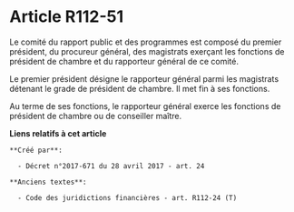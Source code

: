 # Article R112-51

Le comité du rapport public et des programmes est composé du premier président, du procureur général, des magistrats exerçant
les fonctions de président de chambre et du rapporteur général de ce comité.

Le premier président désigne le rapporteur général parmi les magistrats détenant le grade de président de chambre. Il met fin
à ses fonctions.

Au terme de ses fonctions, le rapporteur général exerce les fonctions de président de chambre ou de conseiller maître.

**Liens relatifs à cet article**

	**Créé par**:

	  - Décret n°2017-671 du 28 avril 2017 - art. 24

	**Anciens textes**:

	  - Code des juridictions financières - art. R112-24 (T)
